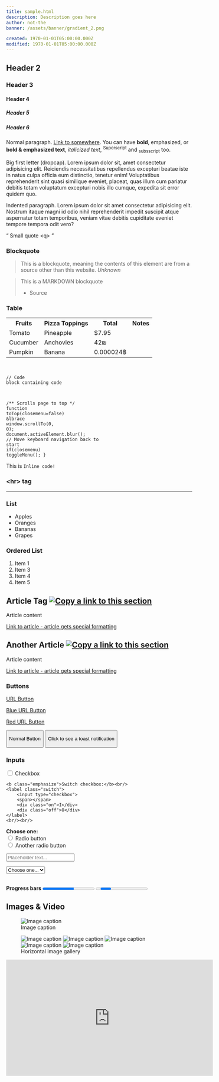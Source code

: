 ```yaml
---
title: sample.html
description: Description goes here
author: not-the
banner: /assets/banner/gradient_2.png

created: 1970-01-01T05:00:00.000Z
modified: 1970-01-01T05:00:00.000Z
---
```

## Header 2
### Header 3
#### Header 4
##### Header 5
##### Header 6

Normal paragraph. <a href="#">Link to somewhere</a>. You can have <b>bold</b>, <span class="emphasize">emphasized</span>, or **bold & emphasized text**, *italicized text*, <sup>Superscript</sup> and <sub>subsscript</sub> too.

<p class="big_letter">
    Big first letter (dropcap). Lorem ipsum dolor sit, amet consectetur adipisicing elit. Reiciendis necessitatibus repellendus excepturi beatae iste in natus culpa officia eum distinctio, tenetur enim! Voluptatibus reprehenderit sint quasi similique eveniet, placeat, quas illum cum pariatur debitis totam voluptatum excepturi nobis illo cumque, expedita sit error quidem quo.
</p>

<p class="indent">
    Indented paragraph. Lorem ipsum dolor sit amet consectetur adipisicing elit. Nostrum itaque magni id odio nihil reprehenderit impedit suscipit atque aspernatur totam temporibus, veniam vitae debitis cupiditate eveniet tempore tempora odit vero?
</p>

<q>
    Small quote &lt;q&gt;
</q>

<h3>Blockquote</h3>
<blockquote>
    This is a blockquote, meaning the contents of this element are from a source other than this website.
    <cite>Unknown</cite>
</blockquote>

> This is a MARKDOWN blockquote
> - Source

<h3></h3>

<h3>Table</h3>
<table>
    <tr>
        <th>Fruits</th>
        <th>Pizza Toppings</th>
        <th>Total</th>
        <th>Notes</th>
    </tr>
    <tr>
        <td>Tomato</td>
        <td>Pineapple</td>
        <td>$7.95</td>
        <td></td>
    </tr>
    <tr>
        <td>Cucumber</td>
        <td>Anchovies</td>
        <td>42₪</td>
        <td></td>
    </tr>
    <tr>
        <td>Pumpkin</td>
        <td>Banana</td>
        <td>0.000024฿</td>
        <td></td>
    </tr>
</table>
<br/>

<code class="block" data-lang="js"><span class="code-comment">// Code block containing code

/** Scrolls page to top */</span>
<span class="code-boolean">function</span> <span class="code-function">toTop</span>(<span class="code-variable">closemenu</span>=<span class="code-boolean">false</span>) &lbrace
<span class="code-variable">window</span>.<span class="code-function">scrollTo</span>(<span class="code-number">0</span>, <span class="code-number">0</span>);
<span class="code-variable">document</span>.<span class="code-variable">activeElement</span>.<span class="code-function">blur</span>(); <span class="code-comment">// Move keyboard navigation back to start</span>
<span class="code-keyword">if</span>(<span class="code-variable">closemenu</span>) <span class="code-function">toggleMenu</span>();
}</code>

<p>This is <code>Inline code!</code></p>

<h3>&lt;hr&gt; tag</h3>
<hr>

<h3>List</h3>
<ul>
    <li>Apples</li>
    <li>Oranges</li>
    <li>Bananas</li>
    <li>Grapes</li>
</ul>

<h3>Ordered List</h3>
<ol>
    <li>Item 1</li>
    <li>Item 3</li>
    <li>Item 4</li>
    <li>Item 5</li>
</ol>

<article id="article">
    <h2>Article Tag <a href="#article"><img src="/assets/icon/link.svg" alt="Copy a link to this section" class="icon article_url_button" role="button" tabindex="0"></a></h2>
    <p>Article content</p>
    <a href="#article">Link to article - article gets special formatting</a>
</article>
<article id="another_article">
    <h2>Another Article <a href="#another_article"><img src="/assets/icon/link.svg" alt="Copy a link to this section" class="icon article_url_button" role="button" tabindex="0"></a></h2>
    <p>Article content</p>
    <a href="#another_article">Link to article - article gets special formatting</a>
</article>

<h3>Buttons</h3>
<a href="#">
    <div class="button full_width bold">
        <p>URL Button</p>
        <div class="button_shade"></div>
    </div>
</a>
<a href="#">
    <div class="button full_width bold button_blue">
        <p>Blue URL Button</p>
        <div class="button_shade"></div>
    </div>
</a>
<a href="#">
    <div class="button full_width bold button_red">
        <p>Red URL Button</p>
        <div class="button_shade"></div>
    </div>
</a>
<button class="button full_width bold" onclick="console.log('Normal button')">
    <p>Normal Button</p>
    <div class="button_shade"></div>
</button>
<button class="button full_width bold" onclick="toast.send('Toast Notification', 'This is a toast notification', true)">
    <p>Click to see a toast notification</p>
    <div class="button_shade"></div>
</button>

<h3>Inputs</h3>
<p>
    <label for="sample_checkbox">
        <input type="checkbox" name="sample_checkbox" id="sample_checkbox"> Checkbox
    </label><br/>
</p>

    <b class="emphasize">Switch checkbox:</b><br/>
    <label class="switch">
        <input type="checkbox">
        <span></span>
        <div class="on">I</div>
        <div class="off">O</div>
    </label>
    <br/><br/>

<p>
    <b class="emphasize">Choose one:</b><br/>
    <label for="sample_radio">
        <input type="radio" name="sample_radio" id="sample_radio"> Radio button
    </label><br/>
    <label for="sample_radio_2">
        <input type="radio" name="sample_radio" id="sample_radio_2"> Another radio button
    </label>
</p>

<p>
    <label for="sample_text_input">
        <input type="text" name="sample_text_input" id="sample_text_input" placeholder="Placeholder text...">
    </label>
</p>

<select name="sample_select" class="full_width">
    <option selected="true" disabled="disabled">Choose one...</option>
    <option value="Option 1">Option 1</option>
    <option value="Option 1">Option 2</option>
    <option value="Option 1">Option 3</option>
</select><br/><br/>

<p>
    <b>Progress bars</b>
    <progress max="100" value="60"></progress>
    <progress></progress>
</p>

<h2>Images & Video</h2>
<figure>
    <img src="/assets/project/minecraft_worlds_big.png" alt="Image caption">
    <figcaption>Image caption</figcaption>
</figure>

<figure>
    <div class="gallery">
        <img src="/assets/project/carrot_clicker_big.png" alt="Image caption">
        <img src="/assets/project/minecraft_worlds_big.png" alt="Image caption">
        <img src="/assets/project/confetti.png" alt="Image caption">
        <img src="/assets/project/minecraft_worlds_big.png" alt="Image caption">
        <img src="/assets/project/minecraft_worlds_big.png" alt="Image caption">
    </div>
    <figcaption>Horizontal image gallery</figcaption>
</figure>

<iframe width="560" height="315" src="https://www.youtube-nocookie.com/embed/dQw4w9WgXcQ" title="YouTube video player" frameborder="0" allow="accelerometer; autoplay; clipboard-write; encrypted-media; gyroscope; picture-in-picture" allowfullscreen></iframe>